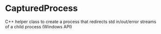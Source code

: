 # CapturedProcess
C++ helper class to create a process that redirects std in/out/error streams of a child process (Windows API)
